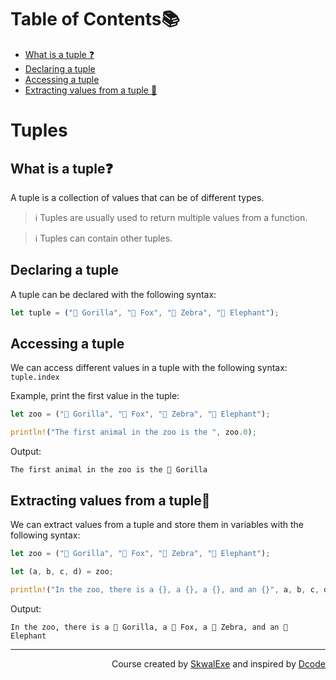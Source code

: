 # Table of Contents📚
- [What is a tuple ❓](#what-is-a-tuple)
- [Declaring a tuple](#declaring-a-tuple)
- [Accessing a tuple](#accessing-a-tuple)
- [Extracting values from a tuple 🚪](#extracting-values-from-a-tuple)

# Tuples
## What is a tuple❓
A tuple is a collection of values that can be of different types.
> ℹ️ Tuples are usually used to return multiple values from a function.

> ℹ️ Tuples can contain other tuples.
## Declaring a tuple
A tuple can be declared with the following syntax:
```rust
let tuple = ("🦍 Gorilla", "🦊 Fox", "🦓 Zebra", "🐘 Elephant");
```
## Accessing a tuple
We can access different values in a tuple with the following syntax: `tuple.index`

Example, print the first value in the tuple:
```rust
let zoo = ("🦍 Gorilla", "🦊 Fox", "🦓 Zebra", "🐘 Elephant");

println!("The first animal in the zoo is the ", zoo.0);
```
Output:
```
The first animal in the zoo is the 🦍 Gorilla
```
## Extracting values from a tuple🚪
We can extract values from a tuple and store them in variables with the following syntax: 
```rust
let zoo = ("🦍 Gorilla", "🦊 Fox", "🦓 Zebra", "🐘 Elephant");

let (a, b, c, d) = zoo;

println!("In the zoo, there is a {}, a {}, a {}, and an {}", a, b, c, d);
```
Output:
```
In the zoo, there is a 🦍 Gorilla, a 🦊 Fox, a 🦓 Zebra, and an 🐘 Elephant
```


<!--
---

<p align="right"><a href="https://github.com/SkwalExe/learn-rust/tree/main/course/constants">Next Section ⏭️</a></p>
-->

---

<p align="right">Course created by <a href="https://github.com/SkwalExe/" target="_blank">SkwalExe</a> and inspired by <a href="https://www.youtube.com/watch?v=vOMJlQ5B-M0&list=PLVvjrrRCBy2JSHf9tGxGKJ-bYAN_uDCUL" target="_blank">Dcode</a></p>